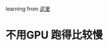 learning from [这里](http://danielnouri.org/notes/2014/12/17/using-convolutional-neural-nets-to-detect-facial-keypoints-tutorial)
#  不用GPU 跑得比较慢
